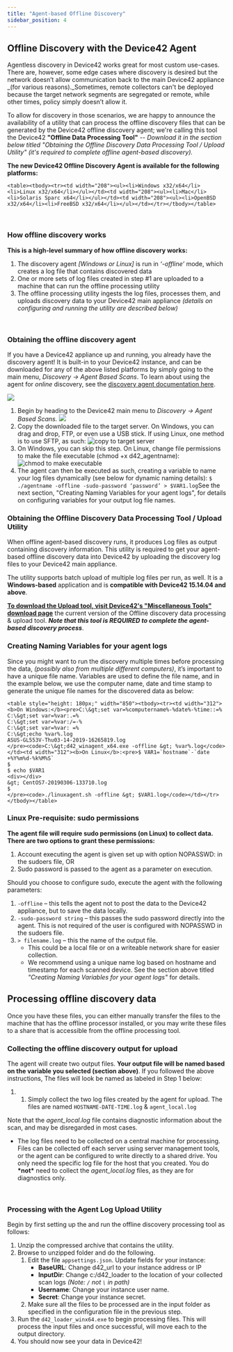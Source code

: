 ```yaml
---
title: "Agent-based Offline Discovery"
sidebar_position: 4
---
```


## Offline Discovery with the Device42 Agent

Agentless discovery in Device42 works great for most custom use-cases. There are, however, some edge cases where discovery is desired but the network doesn’t allow communication back to the main Device42 appliance _(for various reasons)._Sometimes, remote collectors can't be deployed because the target network segments are segregated or remote, while other times, policy simply doesn’t allow it.

To allow for discovery in those scenarios, we are happy to announce the availability of a utility that can process the offline discovery files that can be generated by the Device42 offline discovery agent; we're calling this tool the Device42 **"Offline Data Processing Tool"** -- _Download it in the section below titled "Obtaining the Offline Discovery Data Processing Tool / Upload Utility" (it's required to complete offline agent-based discovery)._

**The new Device42 Offline Discovery Agent is available for the following platforms:**

`<table><tbody><tr><td width="208"><ul><li>Windows x32/x64</li><li>Linux x32/x64</li></ul></td><td width="208"><ul><li>Mac</li><li>Solaris Sparc x64</li></ul></td><td width="208"><ul><li>OpenBSD x32/x64</li><li>FreeBSD x32/x64</li></ul></td></tr></tbody></table>`

 

### How offline discovery works

**This is a high-level summary of how offline discovery works:**

1. The discovery agent _\[Windows or Linux\]_ is run in _‘-offline’_ mode, which creates a log file that contains discovered data
2. One or more sets of log files created in step #1 are uploaded to a machine that can run the offline processing utility
3. The offline processing utility ingests the log files, processes them, and uploads discovery data to your Device42 main appliance _(details on configuring and running the utility are described below)_

 

### Obtaining the offline discovery agent

If you have a Device42 appliance up and running, you already have the discovery agent! It is built-in to your Device42 instance, and can be downloaded for any of the above listed platforms by simply going to the main menu, _Discovery -> Agent Based Scans_. To learn about using the agent for _online_ discovery, see the [discovery agent documentation here](/auto-discovery/agent-based-discovery/).

![](/assets/images/AD_Agent-Based-Scans-1.png)

1. Begin by heading to the Device42 main menu to _Discovery -> Agent Based Scans._ ![](/assets/images/AD_Agent-Based-Scans-Cropped.png)
2. Copy the downloaded file to the target server. On Windows, you can drag and drop, FTP, or even use a USB stick. If using Linux, one method is to use SFTP, as such: ![copy to target server](/assets/images/copy_to_target_server.png)
3. On Windows, you can skip this step. On Linux, change file permissions to make the file executable (chmod +x d42\_agentname): ![chmod to make executable](/assets/images/chmod_make_executable.png)
4. The agent can then be executed as such, creating a variable to name your log files dynamically (see below for dynamic naming details): `$ ./agentname -offline -sudo-password ‘password’ > $VAR1.log`See the next section, "Creating Naming Variables for your agent logs", for details on configuring variables for your output log file names.

### Obtaining the Offline Discovery Data Processing Tool / Upload Utility

When offline agent-based discovery runs, it produces Log files as output containing discovery information. This utility is required to get your agent-based offline discovery data into Device42 by uploading the discovery log files to your Device42 main appliance.

The utility supports batch upload of multiple log files per run, as well. It is a **Windows-based** application and is **compatible with Device42 15.14.04 and above**.

**[To download the Upload tool, visit Device42's "Miscellaneous Tools" download page](https://www.device42.com/miscellaneous-tools/)** the current version of the Offline discovery data processing & upload tool. **_Note that this tool is REQUIRED to complete the agent-based discovery process_**.

### Creating Naming Variables for your agent logs

Since you might want to run the discovery multiple times before processing the data, _(possibly also from multiple different computers)_, it’s important to have a unique file name. Variables are used to define the file name, and in the example below, we use the computer name, date and time stamp to generate the unique file names for the discovered data as below:

```
<table style="height: 180px;" width="850"><tbody><tr><td width="312"><b>On Windows:</b><pre>C:\&gt;set var=%computername%-%date%-%time::=%
C:\&gt;set var=%var:.=%
C:\&gt;set var=%var:/=-%
C:\&gt;set var=%var: =%
C:\&gt;echo %var%.log
ASUS-GL553V-Thu03-14-2019-16265819.log
</pre><code>C:\&gt;d42_winagent_x64.exe -offline &gt; %var%.log</code></td><td width="312"><b>On Linux</b>:<pre>$ VAR1=`hostname`-`date +%Y%m%d-%k%M%S`
$
$ echo $VAR1
<div></div>
&gt; CentOS7-20190306-133710.log
$
</pre><code>./linuxagent.sh -offline &gt; $VAR1.log</code></td></tr></tbody></table>
```

### Linux Pre-requisite: sudo permissions

**The agent file will require sudo permissions (on Linux) to collect data. There are two options to grant these permissions:**

1. Account executing the agent is given set up with option NOPASSWD: in the sudoers file, OR
2. Sudo password is passed to the agent as a parameter on execution.

Should you choose to configure sudo, execute the agent with the following parameters:

1. `-offline` – this tells the agent not to post the data to the Device42 appliance, but to save the data locally.
2. `-sudo-password string` – this passes the sudo password directly into the agent. This is not required of the user is configured with NOPASSWD in the sudoers file.
3. `> filename.log` – this the name of the output file.
    - This could be a local file or on a writeable network share for easier collection.
    - We recommend using a unique name log based on hostname and timestamp for each scanned device. See the section above titled _"Creating Naming Variables for your agent logs"_ for details.

## Processing offline discovery data

Once you have these files, you can either manually transfer the files to the machine that has the offline processor installed, or you may write these files to a share that is accessible from the offline processing tool.

### Collecting the offline discovery output for upload

The agent will create two output files. **Your output file will be named based on the variable you selected (section above)**. If you followed the above instructions, The files will look be named as labeled in Step 1 below:

1. 1. Simply collect the two log files created by the agent for upload. The files are named `HOSTNAME-DATE-TIME.log` & `agent_local.log`

Note that the _agent\_local.log_ file contains diagnostic information about the scan, and may be disregarded in most cases.

- The log files need to be collected on a central machine for processing. Files can be collected off each server using server management tools, or the agent can be configured to write directly to a shared drive. You only need the specific log file for the host that you created. You do **\*not\*** need to collect the _agent\_local.log_ files, as they are for diagnostics only.

 

### Processing with the Agent Log Upload Utility

Begin by first setting up the and run the offline discovery processing tool as follows:

1. Unzip the compressed archive that contains the utility.
2. Browse to unzipped folder and do the following.
    1. Edit the file `appsettings.json`. Update fields for your instance:
        - **BaseURL**: Change d42\_url to your instance address or IP
        - **InputDir**: Change c:/d42\_loader to the location of your collected scan logs _(Note: `/` not `\` in path)_
        - **Username**: Change your instance user name.
        - **Secret**: Change your instance secret.
    2. Make sure all the files to be processed are in the input folder as specified in the configuration file in the previous step.
3. Run the `d42_loader_winx64.exe` to begin processing files. This will process the input files and once successful, will move each to the output directory.
4. You should now see your data in Device42!
